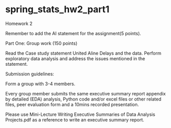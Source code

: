 # spring_stats_hw2_part1

Homework 2 

Remember to add the AI statement for the assignment(5 points). 

 

Part One: Group work (150 points) 

Read the Case study statement United Aline Delays and the data. Perform exploratory data analysis and address the issues mentioned in the statement. 

Submission guidelines: 

Form a group with 3-4 members. 

Every group member submits the same executive summary report appendix by detailed (EDA) analysis, Python code and/or excel files or other related files, peer evaluation form and a 10mins recorded presentation. 

Please use Mini-Lecture Writing Executive Summaries of Data Analysis Projects.pdf as a reference to write an executive summary report. 
